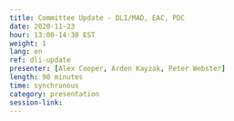 ```yaml
---
title: Committee Update - DLI/MAD, EAC, PDC
date: 2020-11-23
hour: 13:00-14:30 EST
weight: 1
lang: en
ref: dli-update
presenter: [Alex Cooper, Arden Kayzak, Peter Webster]
length: 90 minutes
time: synchronous
category: presentation
session-link:
---
```

